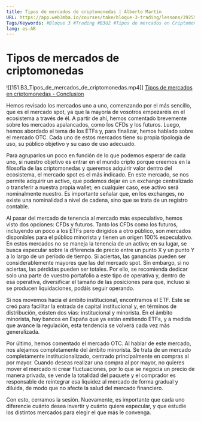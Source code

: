 ```yaml
---
title: Tipos de mercados de criptomonedas | Alberto Martín
URL: https://app.web3mba.io/courses/take/bloque-3-trading/lessons/39255426-2-6-tipos-de-mercados-de-criptomonedas-alberto-martin
Tags/Keywords: #Bloque 3 #Trading #B3U2 #Tipos de mercados en Criptomonedas #tipos de mercado #mercado de criptomonedas #Alberto Martín
lang: es-AR
---
```

# Tipos de mercados de criptomonedas
![[151.B3_Tipos_de_mercados_de_criptomonedas.mp4]]
[Tipos de mercados en criptomonedas - Conclusion](https://app.web3mba.io?wvideo=9mzkjkiir9)

Hemos revisado los mercados uno a uno, comenzando por el más sencillo, que es el mercado spot, ya que la mayoría de vosotros empezaréis en el ecosistema a través de él. A partir de ahí, hemos comentado brevemente sobre los mercados apalancados, como los CFDs y los futuros. Luego, hemos abordado el tema de los ETFs y, para finalizar, hemos hablado sobre el mercado OTC. Cada uno de estos mercados tiene su propia tipología de uso, su público objetivo y su caso de uso adecuado.

Para agruparlos un poco en función de lo que podemos esperar de cada uno, si nuestro objetivo es entrar en el mundo cripto porque creemos en la filosofía de las criptomonedas y queremos adquirir valor dentro del ecosistema, el mercado spot es el más indicado. En este mercado, se nos permite adquirir un activo, que podemos dejar en un exchange centralizado o transferir a nuestra propia wallet; en cualquier caso, ese activo será nominalmente nuestro. Es importante señalar que, en los exchanges, no existe una nominalidad a nivel de cadena, sino que se trata de un registro contable.

Al pasar del mercado de tenencia al mercado más especulativo, hemos visto dos opciones: CFDs y futuros. Tanto los CFDs como los futuros, incluyendo un poco a los ETFs pero dirigidos a otro público, son mercados disponibles para el público minorista y tienen un origen 100% especulativo. En estos mercados no se maneja la tenencia de un activo; en su lugar, se busca especular sobre la diferencia de precio entre un punto X y un punto Y a lo largo de un período de tiempo. Si aciertas, las ganancias pueden ser considerablemente mayores que las del mercado spot. Sin embargo, si no aciertas, las pérdidas pueden ser totales. Por ello, se recomienda dedicar solo una parte de vuestro portafolio a este tipo de operativa y, dentro de esa operativa, diversificar el tamaño de las posiciones para que, incluso si se producen liquidaciones, podáis seguir operando.

Si nos movemos hacia el ámbito institucional, encontramos el ETF. Este se creó para facilitar la entrada de capital institucional y, en términos de distribución, existen dos vías: institucional y minorista. En el ámbito minorista, hay bancos en España que ya están emitiendo ETFs, y a medida que avance la regulación, esta tendencia se volverá cada vez más generalizada.

Por último, hemos comentado el mercado OTC. Al hablar de este mercado, nos alejamos completamente del ámbito minorista. Se trata de un mercado completamente institucionalizado, centrado principalmente en compras al por mayor. Cuando deseas realizar una compra al por mayor, no quieres mover el mercado ni crear fluctuaciones, por lo que se negocia un precio de manera privada, se vende la totalidad del paquete y el comprador es responsable de reintegrar esa liquidez al mercado de forma gradual y diluida, de modo que no afecte la salud del mercado financiero.

Con esto, cerramos la sesión. Nuevamente, es importante que cada uno diferencie cuánto desea invertir y cuánto quiere especular, y que estudie los distintos mercados para elegir el que más le convenga.